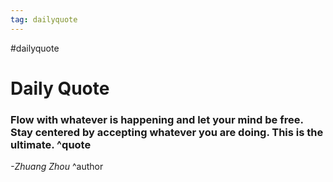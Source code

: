```yaml
---
tag: dailyquote
---
```


#dailyquote

# Daily Quote

### Flow with whatever is happening and let your mind be free. Stay centered by accepting whatever you are doing. This is the ultimate. ^quote
*-Zhuang Zhou* ^author
